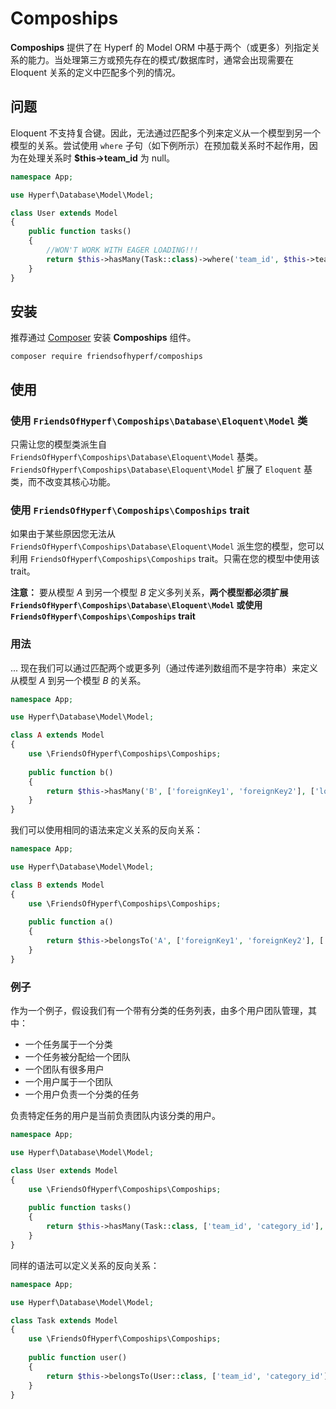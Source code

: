 # Compoships

**Compoships** 提供了在 Hyperf 的 Model ORM 中基于两个（或更多）列指定关系的能力。当处理第三方或预先存在的模式/数据库时，通常会出现需要在 Eloquent 关系的定义中匹配多个列的情况。

## 问题

Eloquent 不支持复合键。因此，无法通过匹配多个列来定义从一个模型到另一个模型的关系。尝试使用 `where` 子句（如下例所示）在预加载关系时不起作用，因为在处理关系时 **$this->team_id** 为 null。

```php
namespace App;

use Hyperf\Database\Model\Model;

class User extends Model
{
    public function tasks()
    {
        //WON'T WORK WITH EAGER LOADING!!!
        return $this->hasMany(Task::class)->where('team_id', $this->team_id);
    }
}
```

## 安装

推荐通过 [Composer](http://getcomposer.org/) 安装 **Compoships** 组件。

```shell
composer require friendsofhyperf/compoships
```

## 使用

### 使用 `FriendsOfHyperf\Compoships\Database\Eloquent\Model` 类

只需让您的模型类派生自 `FriendsOfHyperf\Compoships\Database\Eloquent\Model` 基类。`FriendsOfHyperf\Compoships\Database\Eloquent\Model` 扩展了 `Eloquent` 基类，而不改变其核心功能。

### 使用 `FriendsOfHyperf\Compoships\Compoships` trait

如果由于某些原因您无法从 `FriendsOfHyperf\Compoships\Database\Eloquent\Model` 派生您的模型，您可以利用 `FriendsOfHyperf\Compoships\Compoships` trait。只需在您的模型中使用该 trait。

**注意：** 要从模型 *A* 到另一个模型 *B* 定义多列关系，**两个模型都必须扩展 `FriendsOfHyperf\Compoships\Database\Eloquent\Model` 或使用 `FriendsOfHyperf\Compoships\Compoships` trait**

### 用法

... 现在我们可以通过匹配两个或更多列（通过传递列数组而不是字符串）来定义从模型 *A* 到另一个模型 *B* 的关系。

```php
namespace App;

use Hyperf\Database\Model\Model;

class A extends Model
{
    use \FriendsOfHyperf\Compoships\Compoships;
    
    public function b()
    {
        return $this->hasMany('B', ['foreignKey1', 'foreignKey2'], ['localKey1', 'localKey2']);
    }
}
```

我们可以使用相同的语法来定义关系的反向关系：

```php
namespace App;

use Hyperf\Database\Model\Model;

class B extends Model
{
    use \FriendsOfHyperf\Compoships\Compoships;
    
    public function a()
    {
        return $this->belongsTo('A', ['foreignKey1', 'foreignKey2'], ['ownerKey1', 'ownerKey2']);
    }
}
```

### 例子

作为一个例子，假设我们有一个带有分类的任务列表，由多个用户团队管理，其中：

- 一个任务属于一个分类
- 一个任务被分配给一个团队
- 一个团队有很多用户
- 一个用户属于一个团队
- 一个用户负责一个分类的任务

负责特定任务的用户是当前负责团队内该分类的用户。

```php
namespace App;

use Hyperf\Database\Model\Model;

class User extends Model
{
    use \FriendsOfHyperf\Compoships\Compoships;
    
    public function tasks()
    {
        return $this->hasMany(Task::class, ['team_id', 'category_id'], ['team_id', 'category_id']);
    }
}
```

同样的语法可以定义关系的反向关系：

```php
namespace App;

use Hyperf\Database\Model\Model;

class Task extends Model
{
    use \FriendsOfHyperf\Compoships\Compoships;
    
    public function user()
    {
        return $this->belongsTo(User::class, ['team_id', 'category_id'], ['team_id', 'category_id']);
    }
}
```
